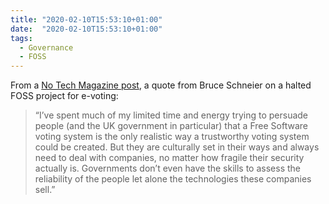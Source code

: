 ```yaml
---
title: "2020-02-10T15:53:10+01:00"
date:  "2020-02-10T15:53:10+01:00"
tags:
  - Governance
  - FOSS
---
```


From a [No Tech Magazine post](https://web.archive.org/web/20200210145403/https://www.notechmagazine.com/2020/02/programmers-against-internet-voting.html), a quote from Bruce Schneier on a halted FOSS project for e-voting:

> “I’ve spent much of my limited time and energy trying to persuade people (and the UK government in particular) that a Free Software voting system is the only realistic way a trustworthy voting system could be created. But they are culturally set in their ways and always need to deal with companies, no matter how fragile their security actually is. Governments don’t even have the skills to assess the reliability of the people let alone the technologies these companies sell.”